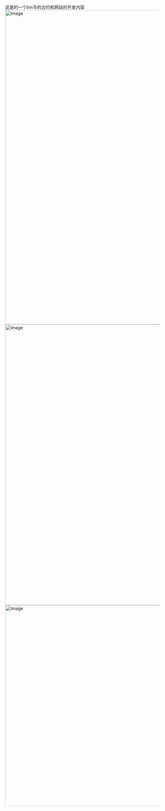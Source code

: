 这是的一个bin币的合约和网站的开发内容<img width="1919" height="1023" alt="image" src="https://github.com/user-attachments/assets/3b13420e-17ef-4938-82d5-495585e596aa" />
<img width="886" height="914" alt="image" src="https://github.com/user-attachments/assets/8f9ba19f-1903-4d71-9b0e-785571fb9eee" />
<img width="658" height="654" alt="image" src="https://github.com/user-attachments/assets/04afc5b3-a4e3-4258-be5e-5fea8d341a5e" />



